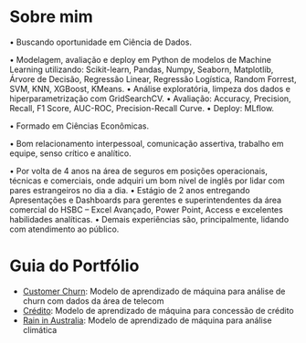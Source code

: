 # Sobre mim
•	Buscando oportunidade em Ciência de Dados.

•	Modelagem, avaliação e deploy em Python de modelos de Machine Learning utilizando: Scikit-learn, Pandas, Numpy, Seaborn, Matplotlib, Árvore de Decisão, Regressão Linear, Regressão Logística, Random Forrest, SVM, KNN, XGBoost, KMeans.
•	Análise exploratória, limpeza dos dados e hiperparametrização com GridSearchCV.
•	Avaliação: Accuracy, Precision, Recall, F1 Score, AUC-ROC, Precision-Recall Curve.
•	Deploy: MLflow.

•	Formado em Ciências Econômicas.

•	Bom relacionamento interpessoal, comunicação assertiva, trabalho em equipe, senso crítico e analítico.

•	Por volta de 4 anos na área de seguros em posições operacionais, técnicas e comerciais, onde adquiri um bom nível de inglês por lidar com pares estrangeiros no dia a dia.
•	Estágio de 2 anos entregando Apresentações e Dashboards para gerentes e superintendentes da área comercial do HSBC – Excel Avançado, Power Point, Access e excelentes habilidades analíticas.
•	Demais experiências são, principalmente, lidando com atendimento ao público.

# Guia do Portfólio
- [Customer Churn](https://github.com/felipesola/customer_churn): Modelo de aprendizado de máquina para análise de churn com dados da área de telecom
- [Crédito](https://github.com/felipesola/credit): Modelo de aprendizado de máquina para concessão de crédito
- [Rain in Australia](https://github.com/felipesola/wAUS): Modelo de aprendizado de máquina para análise climática
